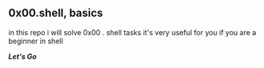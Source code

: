 **0x00.shell, basics**
-----------------------
in this repo i will solve 0x00 . shell tasks it's very useful for you if you are a beginner in shell 

***Let's Go***
